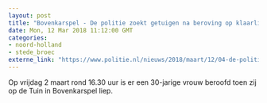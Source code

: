 ```yaml
---
layout: post
title: "Bovenkarspel - De politie zoekt getuigen na beroving op klaarlichte dag"
date: Mon, 12 Mar 2018 11:12:00 GMT
categories: 
- noord-holland 
- stede_broec 
externe_link: "https://www.politie.nl/nieuws/2018/maart/12/04-de-politie-zoekt-getuigen-na-beroving-op-klaarlichte-dag.html"
---
```


Op vrijdag 2 maart rond 16.30 uur is er een 30-jarige vrouw beroofd toen zij op de Tuin in Bovenkarspel liep.
